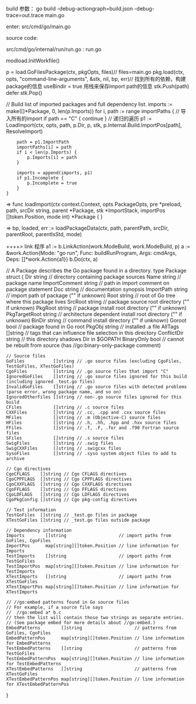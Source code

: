 build 参数：
go build -debug-actiongraph=build.json -debug-trace=out.trace main.go 


enter: src/cmd/go/main.go

source code:

src/cmd/go/internal/run/run.go : run.go

modload.InitWorkfile()

p = load.GoFilesPackage(ctx, pkgOpts, files)// files=main.go
pkg.load(ctx, opts, "command-line-arguments", &stk, nil, bp, err)// 找到所有的依赖，构建package的信息
useBindir = true
用栈来保存import path的信息
	stk.Push(path)
	defer stk.Pop()



// Build list of imported packages and full dependency list.
	imports := make([]*Package, 0, len(p.Imports))
	for i, path := range importPaths { // 导入所有的import
		if path == "C" {
			continue
		}
        // 递归的遍历
		p1 := LoadImport(ctx, opts, path, p.Dir, p, stk, p.Internal.Build.ImportPos[path], ResolveImport)

		path = p1.ImportPath
		importPaths[i] = path
		if i < len(p.Imports) {
			p.Imports[i] = path
		}

		imports = append(imports, p1)
		if p1.Incomplete {
			p.Incomplete = true
		}
	}



=>
func loadImport(ctx context.Context, opts PackageOpts, pre *preload, path, srcDir string, parent *Package, stk *ImportStack, importPos []token.Position, mode int) *Package {
}

=> 	bp, loaded, err := loadPackageData(ctx, path, parentPath, srcDir, parentRoot, parentIsStd, mode)


++++> link 程序
	a1 := b.LinkAction(work.ModeBuild, work.ModeBuild, p)
	a := &work.Action{Mode: "go run", Func: buildRunProgram, Args: cmdArgs, Deps: []*work.Action{a1}}
	b.Do(ctx, a)



// A Package describes the Go package found in a directory.
type Package struct {
	Dir           string   // directory containing package sources
	Name          string   // package name
	ImportComment string   // path in import comment on package statement
	Doc           string   // documentation synopsis
	ImportPath    string   // import path of package ("" if unknown)
	Root          string   // root of Go tree where this package lives
	SrcRoot       string   // package source root directory ("" if unknown)
	PkgRoot       string   // package install root directory ("" if unknown)
	PkgTargetRoot string   // architecture dependent install root directory ("" if unknown)
	BinDir        string   // command install directory ("" if unknown)
	Goroot        bool     // package found in Go root
	PkgObj        string   // installed .a file
	AllTags       []string // tags that can influence file selection in this directory
	ConflictDir   string   // this directory shadows Dir in $GOPATH
	BinaryOnly    bool     // cannot be rebuilt from source (has //go:binary-only-package comment)

	// Source files
	GoFiles           []string // .go source files (excluding CgoFiles, TestGoFiles, XTestGoFiles)
	CgoFiles          []string // .go source files that import "C"
	IgnoredGoFiles    []string // .go source files ignored for this build (including ignored _test.go files)
	InvalidGoFiles    []string // .go source files with detected problems (parse error, wrong package name, and so on)
	IgnoredOtherFiles []string // non-.go source files ignored for this build
	CFiles            []string // .c source files
	CXXFiles          []string // .cc, .cpp and .cxx source files
	MFiles            []string // .m (Objective-C) source files
	HFiles            []string // .h, .hh, .hpp and .hxx source files
	FFiles            []string // .f, .F, .for and .f90 Fortran source files
	SFiles            []string // .s source files
	SwigFiles         []string // .swig files
	SwigCXXFiles      []string // .swigcxx files
	SysoFiles         []string // .syso system object files to add to archive

	// Cgo directives
	CgoCFLAGS    []string // Cgo CFLAGS directives
	CgoCPPFLAGS  []string // Cgo CPPFLAGS directives
	CgoCXXFLAGS  []string // Cgo CXXFLAGS directives
	CgoFFLAGS    []string // Cgo FFLAGS directives
	CgoLDFLAGS   []string // Cgo LDFLAGS directives
	CgoPkgConfig []string // Cgo pkg-config directives

	// Test information
	TestGoFiles  []string // _test.go files in package
	XTestGoFiles []string // _test.go files outside package

	// Dependency information
	Imports        []string                    // import paths from GoFiles, CgoFiles
	ImportPos      map[string][]token.Position // line information for Imports
	TestImports    []string                    // import paths from TestGoFiles
	TestImportPos  map[string][]token.Position // line information for TestImports
	XTestImports   []string                    // import paths from XTestGoFiles
	XTestImportPos map[string][]token.Position // line information for XTestImports

	// //go:embed patterns found in Go source files
	// For example, if a source file says
	//	//go:embed a* b.c
	// then the list will contain those two strings as separate entries.
	// (See package embed for more details about //go:embed.)
	EmbedPatterns        []string                    // patterns from GoFiles, CgoFiles
	EmbedPatternPos      map[string][]token.Position // line information for EmbedPatterns
	TestEmbedPatterns    []string                    // patterns from TestGoFiles
	TestEmbedPatternPos  map[string][]token.Position // line information for TestEmbedPatterns
	XTestEmbedPatterns   []string                    // patterns from XTestGoFiles
	XTestEmbedPatternPos map[string][]token.Position // line information for XTestEmbedPatternPos
}